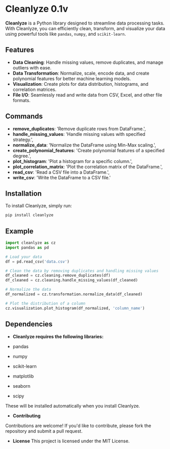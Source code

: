 # Cleanlyze 0.1v

**Cleanlyze** is a Python library designed to streamline data processing tasks. With Cleanlyze, you can efficiently clean, transform, and visualize your data using powerful tools like `pandas`, `numpy`, and `scikit-learn`.

## Features

- **Data Cleaning**: Handle missing values, remove duplicates, and manage outliers with ease.
- **Data Transformation**: Normalize, scale, encode data, and create polynomial features for better machine learning models.
- **Visualization**: Create plots for data distribution, histograms, and correlation matrices.
- **File I/O**: Seamlessly read and write data from CSV, Excel, and other file formats.

## Commands

- **remove_duplicates**: 'Remove duplicate rows from DataFrame.',
- **handle_missing_values**: 'Handle missing values with specified strategy.',
- **normalize_data**: 'Normalize the DataFrame using Min-Max scaling.',
- **create_polynomial_features**: 'Create polynomial features of a specified degree.',
- **plot_histogram**: 'Plot a histogram for a specific column.',
- **plot_correlation_matrix**: 'Plot the correlation matrix of the DataFrame.',
- **read_csv**: 'Read a CSV file into a DataFrame.',
- **write_csv**: 'Write the DataFrame to a CSV file.'

## Installation

To install Cleanlyze, simply run:

```bash
pip install cleanlyze
```

## Example

```py
import cleanlyze as cz
import pandas as pd

# Load your data
df = pd.read_csv('data.csv')

# Clean the data by removing duplicates and handling missing values
df_cleaned = cz.cleaning.remove_duplicates(df)
df_cleaned = cz.cleaning.handle_missing_values(df_cleaned)

# Normalize the data
df_normalized = cz.transformation.normalize_data(df_cleaned)

# Plot the distribution of a column
cz.visualization.plot_histogram(df_normalized, 'column_name')
```
## Dependencies

- **Cleanlyze requires the following libraries:**

- pandas
- numpy
- scikit-learn
- matplotlib
- seaborn
- scipy

These will be installed automatically when you install Cleanlyze.

- **Contributing**

Contributions are welcome! If you'd like to contribute, please fork the repository and submit a pull request.

- **License**
This project is licensed under the MIT License.
